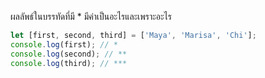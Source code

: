 ผลลัพธ์ในบรรทัดที่มี \* มีค่าเป็นอะไรและเพราะอะไร

```js
let [first, second, third] = ['Maya', 'Marisa', 'Chi'];
console.log(first); // *
console.log(second); // **
console.log(third); // ***
```
